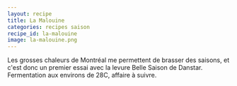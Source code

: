 ```yaml
---
layout: recipe
title: La Malouine
categories: recipes saison
recipe_id: la-malouine
image: la-malouine.png
---
```

Les grosses chaleurs de Montréal me permettent de brasser des saisons, et c'est donc un premier essai avec la levure Belle Saison de Danstar. Fermentation aux environs de 28C, affaire à suivre.